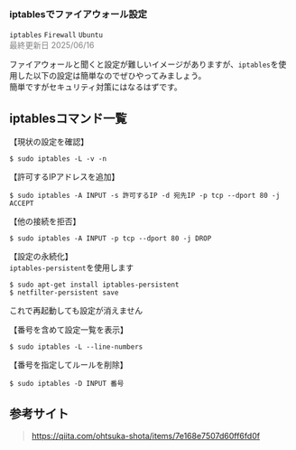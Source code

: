 ### iptablesでファイアウォール設定

```iptables``` ```Firewall``` ```Ubuntu```   
<span style="color:gray">最終更新日 2025/06/16</span>

ファイアウォールと聞くと設定が難しいイメージがありますが、```iptables```を使用した以下の設定は簡単なのでぜひやってみましょう。   
簡単ですがセキュリティ対策にはなるはずです。   

## iptablesコマンド一覧 
【現状の設定を確認】　　　
```
$ sudo iptables -L -v -n
```

【許可するIPアドレスを追加】   
```
$ sudo iptables -A INPUT -s 許可するIP -d 宛先IP -p tcp --dport 80 -j ACCEPT
```

【他の接続を拒否】   
```
$ sudo iptables -A INPUT -p tcp --dport 80 -j DROP
```

【設定の永続化】   
```iptables-persistent```を使用します   
```
$ sudo apt-get install iptables-persistent
$ netfilter-persistent save
```
これで再起動しても設定が消えません   

【番号を含めて設定一覧を表示】
```
$ sudo iptables -L --line-numbers
```

【番号を指定してルールを削除】
```
$ sudo iptables -D INPUT 番号
```

## 参考サイト
> https://qiita.com/ohtsuka-shota/items/7e168e7507d60ff6fd0f

